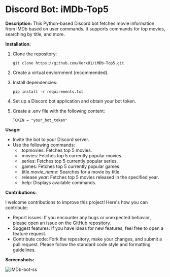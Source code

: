 # Discord Bot: iMDb-Top5

**Description:**
This Python-based Discord bot fetches movie information from IMDb based on user commands. It supports commands for top movies, searching by title, and more.

**Installation:**

1. Clone the repository:
   ```
   git clone https://github.com/Xerx81/iMDb-Top5.git

2. Create a virtual enviornment (recommended).

3. Install dependencies:
    ```
    pip install -r requirements.txt

4. Set up a Discord bot application and obtain your bot token.

5. Create a .env file with the following content:
    ```
    TOKEN = "your_bot_token"

**Usage:**

- Invite the bot to your Discord server.
- Use the following commands:
    - .topmovies: Fetches top 5 movies.
    - .movies: Fetches top 5 currently popular movies.
    - .series: Fetches top 5 currently popular series.
    - .games: Fetches top 5 currently popular games.
    - .title *movie_name*: Searches for a movie by title.
    - .release *year*: Fetches top 5 movies released in the specified year.
    - .help: Displays available commands.

**Contributions:**

I welcome contributions to improve this project! Here's how you can contribute:

- Report issues: If you encounter any bugs or unexpected behavior, please open an issue on the GitHub repository.
- Suggest features: If you have ideas for new features, feel free to open a feature request.
- Contribute code: Fork the repository, make your changes, and submit a pull request.
Please follow the standard code style and formatting guidelines.

**Screenshots:**

![iMDb-bot-ss](https://github.com/user-attachments/assets/a4528684-c3a5-4fd5-a35d-e1f9bff3ee5d)

